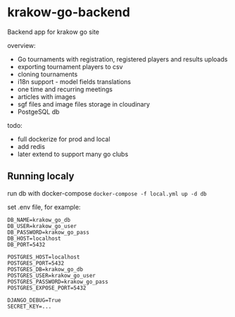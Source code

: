 # krakow-go-backend
Backend app for krakow go site

overview: 
- Go tournaments with registration, registered players and results uploads
- exporting tournament players to csv
- cloning tournaments
- i18n support - model fields translations
- one time and recurring meetings
- articles with images
- sgf files and image files storage in cloudinary
- PostgeSQL db


todo:
- full dockerize for prod and local
- add redis
- later extend to support many go clubs

## Running localy
run db with docker-compose
`docker-compose -f local.yml up -d db`

set .env file, for example:
```
DB_NAME=krakow_go_db
DB_USER=krakow_go_user
DB_PASSWORD=krakow_go_pass
DB_HOST=localhost
DB_PORT=5432

POSTGRES_HOST=localhost
POSTGRES_PORT=5432
POSTGRES_DB=krakow_go_db
POSTGRES_USER=krakow_go_user
POSTGRES_PASSWORD=krakow_go_pass
POSTGRES_EXPOSE_PORT=5432

DJANGO_DEBUG=True
SECRET_KEY=...
```
